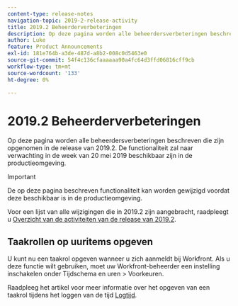 ```yaml
---
content-type: release-notes
navigation-topic: 2019-2-release-activity
title: 2019.2 Beheerderverbeteringen
description: Op deze pagina worden alle beheerdersverbeteringen beschreven die zijn opgenomen in de release van 2019.2. De functionaliteit zal naar verwachting in de week van 20 mei 2019 beschikbaar zijn in de productieomgeving.
author: Luke
feature: Product Announcements
exl-id: 181e764b-a3de-487d-a8b2-008c0d5463e0
source-git-commit: 54f4c136cfaaaaaa90a4fc64d3ffd06816cff9cb
workflow-type: tm+mt
source-wordcount: '133'
ht-degree: 0%

---
```


# 2019.2 Beheerderverbeteringen

Op deze pagina worden alle beheerdersverbeteringen beschreven die zijn opgenomen in de release van 2019.2. De functionaliteit zal naar verwachting in de week van 20 mei 2019 beschikbaar zijn in de productieomgeving.

>[!IMPORTANT]
>
>De op deze pagina beschreven functionaliteit kan worden gewijzigd voordat deze beschikbaar is in de productieomgeving.

Voor een lijst van alle wijzigingen die in 2019.2 zijn aangebracht, raadpleegt u [Overzicht van de activiteiten van de release van 2019.2](../../../../product-announcements/product-releases/quarterly-release-archive/2019.2-release-activity/2019.2-release-activity-overview.md).

## Taakrollen op uuritems opgeven

U kunt nu een taakrol opgeven wanneer u zich aanmeldt bij Workfront. Als u deze functie wilt gebruiken, moet uw Workfront-beheerder een instelling inschakelen onder Tijdschema en uren > Voorkeuren.

Raadpleeg het artikel voor meer informatie over het opgeven van een taakrol tijdens het loggen van de tijd [Logtijd](../../../../timesheets/create-and-manage-timesheets/log-time.md).
